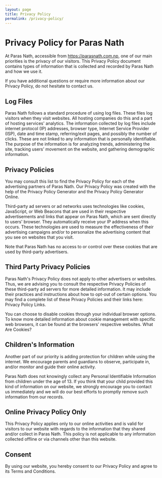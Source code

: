 ```yaml
---
layout: page
title: Privacy Policy
permalink: /privacy-policy/
---
```


# Privacy Policy for Paras Nath

At Paras Nath, accessible from https://parasnath.com.np, one of our main priorities is the privacy of our visitors. This Privacy Policy document contains types of information that is collected and recorded by Paras Nath and how we use it.

If you have additional questions or require more information about our Privacy Policy, do not hesitate to contact us.

## Log Files
Paras Nath follows a standard procedure of using log files. These files log visitors when they visit websites. All hosting companies do this and a part of hosting services' analytics. The information collected by log files include internet protocol (IP) addresses, browser type, Internet Service Provider (ISP), date and time stamp, referring/exit pages, and possibly the number of clicks. These are not linked to any information that is personally identifiable. The purpose of the information is for analyzing trends, administering the site, tracking users' movement on the website, and gathering demographic information.

## Privacy Policies
You may consult this list to find the Privacy Policy for each of the advertising partners of Paras Nath. Our Privacy Policy was created with the help of the Privacy Policy Generator and the Privacy Policy Generator Online.

Third-party ad servers or ad networks uses technologies like cookies, JavaScript, or Web Beacons that are used in their respective advertisements and links that appear on Paras Nath, which are sent directly to users' browser. They automatically receive your IP address when this occurs. These technologies are used to measure the effectiveness of their advertising campaigns and/or to personalize the advertising content that you see on websites that you visit.

Note that Paras Nath has no access to or control over these cookies that are used by third-party advertisers.

## Third Party Privacy Policies
Paras Nath's Privacy Policy does not apply to other advertisers or websites. Thus, we are advising you to consult the respective Privacy Policies of these third-party ad servers for more detailed information. It may include their practices and instructions about how to opt-out of certain options. You may find a complete list of these Privacy Policies and their links here: Privacy Policy Links.

You can choose to disable cookies through your individual browser options. To know more detailed information about cookie management with specific web browsers, it can be found at the browsers' respective websites. What Are Cookies?

## Children's Information
Another part of our priority is adding protection for children while using the internet. We encourage parents and guardians to observe, participate in, and/or monitor and guide their online activity.

Paras Nath does not knowingly collect any Personal Identifiable Information from children under the age of 13. If you think that your child provided this kind of information on our website, we strongly encourage you to contact us immediately and we will do our best efforts to promptly remove such information from our records.

## Online Privacy Policy Only
This Privacy Policy applies only to our online activities and is valid for visitors to our website with regards to the information that they shared and/or collect in Paras Nath. This policy is not applicable to any information collected offline or via channels other than this website.

## Consent
By using our website, you hereby consent to our Privacy Policy and agree to its Terms and Conditions.